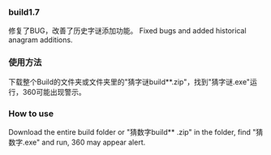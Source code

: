 ### **build1.7**
修复了BUG，改善了历史字谜添加功能。
Fixed bugs and added historical anagram additions.
### **使用方法**
下载整个Build的文件夹或文件夹里的"猜字谜build**.zip"，找到"猜字谜.exe"运行，360可能出现警示。
### **How to use**
Download the entire build folder or "猜数字build** .zip" in the folder, find "猜数字.exe" and run, 360 may appear alert.
